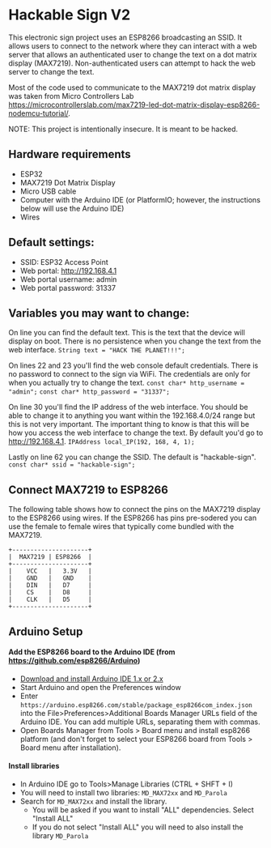# Hackable Sign V2
This electronic sign project uses an ESP8266 broadcasting an SSID. It allows users to connect to the network where they can interact with a web server that allows an authenticated user to change the text on a dot matrix display (MAX7219). Non-authenticated users can attempt to hack the web server to change the text.

Most of the code used to communicate to the MAX7219 dot matrix display was taken from Micro Controllers Lab https://microcontrollerslab.com/max7219-led-dot-matrix-display-esp8266-nodemcu-tutorial/.

NOTE: This project is intentionally insecure. It is meant to be hacked. 

## Hardware requirements
- ESP32
- MAX7219 Dot Matrix Display
- Micro USB cable
- Computer with the Arduino IDE (or PlatformIO; however, the instructions below will use the Arduino IDE)
- Wires

## Default settings:
- SSID: ESP32 Access Point
- Web portal: http://192.168.4.1
- Web portal username: admin
- Web portal password: 31337

## Variables you may want to change:
On line  you can find the default text. This is the text that the device will display on boot. There is no persistence when you change the text from the web interface. 
```String text = "HACK THE PLANET!!!";```

On lines 22 and 23 you'll find the web console default credentials. There is no password to connect to the sign via WiFi. The credentials are only for when you actually try to change the text. 
```const char* http_username = "admin";```
```const char* http_password = "31337";```

On line 30 you'll find the IP address of the web interface. You should be able to change it to anything you want within the 192.168.4.0/24 range but this is not very important. The important thing to know is that this will be how you access the web interface to change the text. By default you'd go to http://192.168.4.1. 
```IPAddress local_IP(192, 168, 4, 1);```

Lastly on line 62 you can change the SSID. The default is "hackable-sign".
```const char* ssid = "hackable-sign";```

## Connect MAX7219 to ESP8266
The following table shows how to connect the pins on the MAX7219 display to the ESP8266 using wires. If the ESP8266 has pins pre-sodered you can use the female to female wires that typically come bundled with the MAX7219. 
```
+---------------------+
|  MAX7219 | ESP8266  |
+---------------------+
|    VCC   |   3.3V   |
|    GND   |   GND    |
|    DIN   |   D7     |
|    CS    |   D8     |
|    CLK   |   D5     |
+---------------------+
```

## Arduino Setup
#### Add the ESP8266 board to the Arduino IDE (from https://github.com/esp8266/Arduino)
- [Download and install Arduino IDE 1.x or 2.x](https://www.arduino.cc/en/software)
- Start Arduino and open the Preferences window 
- Enter ```https://arduino.esp8266.com/stable/package_esp8266com_index.json``` into the File>Preferences>Additional Boards Manager URLs field of the Arduino IDE. You can add multiple URLs, separating them with commas.
- Open Boards Manager from Tools > Board menu and install esp8266 platform (and don't forget to select your ESP8266 board from Tools > Board menu after installation).

#### Install libraries
- In Arduino IDE go to Tools>Manage Libraries (CTRL + SHFT + I)
- You will need to install two libraries: ```MD_MAX72xx``` and ```MD_Parola``` 
- Search for ```MD_MAX72xx``` and install the library. 
	- You will be asked if you want to install "ALL" dependencies. Select "Install ALL"
	- If you do not select "Install ALL" you will need to also install the library ```MD_Parola``` 


